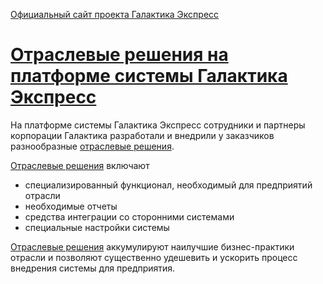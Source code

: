 [Официальный сайт проекта Галактика Экспресс](http://galaktika-express.ru/)

# [Отраслевые решения на платформе системы Галактика Экспресс](Solutions.md) #

На платформе системы Галактика Экспресс сотрудники и партнеры корпорации Галактика разработали и внедрили у заказчиков разнообразные [отраслевые решения](Solutions.md).

[Отраслевые решения](Solutions.md) включают

  * специализированный функционал, необходимый для предприятий отрасли
  * необходимые отчеты
  * средства интеграции со сторонними системами
  * специальные настройки системы

[Отраслевые решения](Solutions.md) аккумулируют наилучшие бизнес-практики отрасли и позволяют существенно удешевить и ускорить процесс внедрения системы для предприятия.